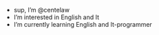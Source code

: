 - sup, I’m @centelaw
- I’m interested in English and It
- I’m currently learning English and It-programmer
<!---
mevacent/mevacent is a ✨ special ✨ repository because its `README.md` (this file) appears on your GitHub profile.
You can click the Preview link to take a look at your changes.
--->
